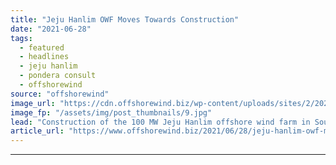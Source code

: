 ```yaml
---
title: "Jeju Hanlim OWF Moves Towards Construction"
date: "2021-06-28"
tags: 
  - featured
  - headlines
  - jeju hanlim
  - pondera consult
  - offshorewind
source: "offshorewind"
image_url: "https://cdn.offshorewind.biz/wp-content/uploads/sites/2/2021/06/28132503/Doosan-Heavy-Industries.jpg"
image_fp: "/assets/img/post_thumbnails/9.jpg"
lead: "Construction of the 100 MW Jeju Hanlim offshore wind farm in South Korea is"
article_url: "https://www.offshorewind.biz/2021/06/28/jeju-hanlim-owf-moves-towards-construction/"
---
```


---
